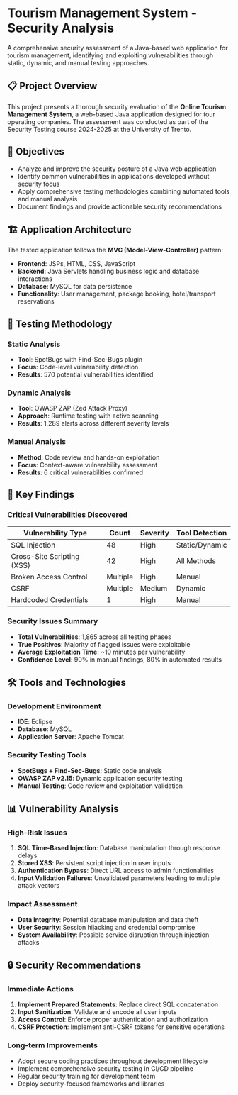 # Tourism Management System - Security Analysis

A comprehensive security assessment of a Java-based web application for tourism management, identifying and exploiting vulnerabilities through static, dynamic, and manual testing approaches.

## 📋 Project Overview

This project presents a thorough security evaluation of the **Online Tourism Management System**, a web-based Java application designed for tour operating companies. The assessment was conducted as part of the Security Testing course 2024-2025 at the University of Trento.

## 🎯 Objectives

- Analyze and improve the security posture of a Java web application
- Identify common vulnerabilities in applications developed without security focus
- Apply comprehensive testing methodologies combining automated tools and manual analysis
- Document findings and provide actionable security recommendations

## 🏗️ Application Architecture

The tested application follows the **MVC (Model-View-Controller)** pattern:

- **Frontend**: JSPs, HTML, CSS, JavaScript
- **Backend**: Java Servlets handling business logic and database interactions
- **Database**: MySQL for data persistence
- **Functionality**: User management, package booking, hotel/transport reservations

## 🔧 Testing Methodology

### Static Analysis
- **Tool**: SpotBugs with Find-Sec-Bugs plugin
- **Focus**: Code-level vulnerability detection
- **Results**: 570 potential vulnerabilities identified

### Dynamic Analysis
- **Tool**: OWASP ZAP (Zed Attack Proxy)
- **Approach**: Runtime testing with active scanning
- **Results**: 1,289 alerts across different severity levels

### Manual Analysis
- **Method**: Code review and hands-on exploitation
- **Focus**: Context-aware vulnerability assessment
- **Results**: 6 critical vulnerabilities confirmed

## 🚨 Key Findings

### Critical Vulnerabilities Discovered

| Vulnerability Type | Count | Severity | Tool Detection |
|-------------------|--------|----------|----------------|
| SQL Injection | 48 | High | Static/Dynamic |
| Cross-Site Scripting (XSS) | 42 | High | All Methods |
| Broken Access Control | Multiple | High | Manual |
| CSRF | Multiple | Medium | Dynamic |
| Hardcoded Credentials | 1 | High | Manual |

### Security Issues Summary

- **Total Vulnerabilities**: 1,865 across all testing phases
- **True Positives**: Majority of flagged issues were exploitable
- **Average Exploitation Time**: ~10 minutes per vulnerability
- **Confidence Level**: 90% in manual findings, 80% in automated results

## 🛠️ Tools and Technologies

### Development Environment
- **IDE**: Eclipse
- **Database**: MySQL
- **Application Server**: Apache Tomcat

### Security Testing Tools
- **SpotBugs + Find-Sec-Bugs**: Static code analysis
- **OWASP ZAP v2.15**: Dynamic application security testing
- **Manual Testing**: Code review and exploitation validation

## 📊 Vulnerability Analysis

### High-Risk Issues
1. **SQL Time-Based Injection**: Database manipulation through response delays
2. **Stored XSS**: Persistent script injection in user inputs
3. **Authentication Bypass**: Direct URL access to admin functionalities
4. **Input Validation Failures**: Unvalidated parameters leading to multiple attack vectors

### Impact Assessment
- **Data Integrity**: Potential database manipulation and data theft
- **User Security**: Session hijacking and credential compromise
- **System Availability**: Possible service disruption through injection attacks

## 🔒 Security Recommendations

### Immediate Actions
1. **Implement Prepared Statements**: Replace direct SQL concatenation
2. **Input Sanitization**: Validate and encode all user inputs
3. **Access Control**: Enforce proper authentication and authorization
4. **CSRF Protection**: Implement anti-CSRF tokens for sensitive operations

### Long-term Improvements
- Adopt secure coding practices throughout development lifecycle
- Implement comprehensive security testing in CI/CD pipeline
- Regular security training for development team
- Deploy security-focused frameworks and libraries
